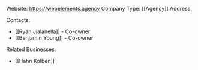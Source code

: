 Website: https://webelements.agency
Company Type: [[Agency]]
Address: 

Contacts:
* [[Ryan Jialanella]] - Co-owner
* [[Benjamin Young]] - Co-owner

Related Businesses:
* [[Hahn Kolben]]